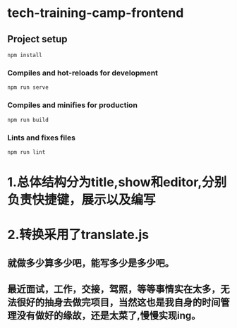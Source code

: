 # tech-training-camp-frontend

## Project setup
```
npm install
```

### Compiles and hot-reloads for development
```
npm run serve
```

### Compiles and minifies for production
```
npm run build
```

### Lints and fixes files
```
npm run lint
```

# 1.总体结构分为title,show和editor,分别负责快捷键，展示以及编写

# 2.转换采用了translate.js


## 就做多少算多少吧，能写多少是多少吧。

## 最近面试，工作，交接，驾照，等等事情实在太多，无法很好的抽身去做完项目，当然这也是我自身的时间管理没有做好的缘故，还是太菜了,慢慢实现ing。

